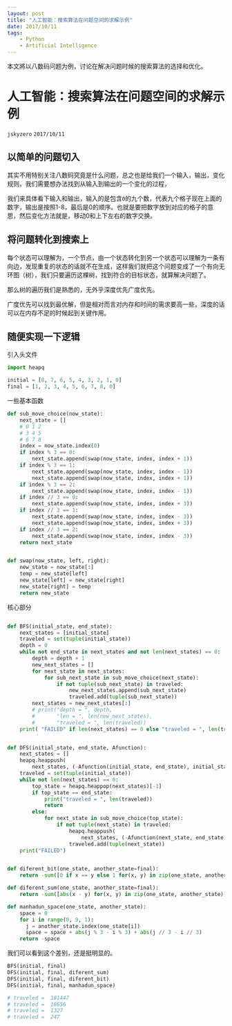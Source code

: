 ```yaml
---
layout: post
title: "人工智能：搜索算法在问题空间的求解示例"
date: 2017/10/11
tags:
    - Python
    - Artificial Intelligence
---
```


本文將以八数码问题为例，讨论在解决问题时候的搜索算法的选择和优化。

<!--more-->

# 人工智能：搜索算法在问题空间的求解示例
`jskyzero` `2017/10/11`

## 以简单的问题切入

其实不用特别关注八数码究竟是什么问题，总之也是给我们一个输入，输出，变化规则，我们需要想办法找到从输入到输出的一个变化的过程，

我们来具体看下输入和输出，输入的是包含`0`的九个数，代表九个格子现在上面的数字，输出是按照1-8，最后是0的顺序。也就是要把数字放到对应的格子的意思，然后变化方法就是，移动0和上下左右的数字交换。

## 将问题转化到搜索上

每个状态可以理解为，一个节点，由一个状态转化到另一个状态可以理解为一条有向边，发现重复的状态的话就不在生成，这样我们就把这个问题变成了一个有向无环图（树），我们只要遍历这棵树，找到符合的目标状态，就算解决问题了。

那么树的遍历我们是熟悉的，无外乎深度优先广度优先。

广度优先可以找到最优解，但是相对而言对内存和时间的需求要高一些，深度的话可以在内存不足的时候起到关键作用。


## 随便实现一下逻辑

引入头文件

```python
import heapq

initial = [8, 7, 6, 5, 4, 3, 2, 1, 0]
final = [1, 2, 3, 4, 5, 6, 7, 8, 0]
```
一些基本函数

```python
def sub_move_choice(now_state):
    next_state = []
    # 0 1 2
    # 3 4 5
    # 6 7 8
    index = now_state.index(0)
    if index % 3 == 0:
        next_state.append(swap(now_state, index, index + 1))
    if index % 3 == 1:
        next_state.append(swap(now_state, index, index - 1))
        next_state.append(swap(now_state, index, index + 1))
    if index % 3 == 2:
        next_state.append(swap(now_state, index, index - 1))
    if index // 3 == 0:
        next_state.append(swap(now_state, index, index + 3))
    if index // 3 == 1:
        next_state.append(swap(now_state, index, index - 3))
        next_state.append(swap(now_state, index, index + 3))
    if index // 3 == 2:
        next_state.append(swap(now_state, index, index - 3))
    return next_state


def swap(now_state, left, right):
    new_state = now_state[:]
    temp = new_state[left]
    new_state[left] = new_state[right]
    new_state[right] = temp
    return new_state
```

核心部分

```python

def BFS(initial_state, end_state):
    next_states = [initial_state]
    traveled = set(tuple(initial_state))
    depth = 0
    while not end_state in next_states and not len(next_states) == 0:
        depth = depth + 1
        new_next_states = []
        for next_state in next_states:
            for sub_next_state in sub_move_choice(next_state):
                if not tuple(sub_next_state) in traveled:
                    new_next_states.append(sub_next_state)
                    traveled.add(tuple(sub_next_state))
        next_states = new_next_states[:]
        # print("depth = ", depth,
        #       "len = ", len(new_next_states),
        #       "traveled = ", len(traveled))
    print( "FAILED" if len(next_states) == 0 else "traveled = ", len(traveled))


def DFS(initial_state, end_state, Afunction):
    next_states = []
    heapq.heappush(
        next_states, (-Afunction(initial_state, end_state), initial_state))
    traveled = set(tuple(initial_state))
    while not len(next_states) == 0:
        top_state = heapq.heappop(next_states)[-1]
        if top_state == end_state:
            print("traveled = ", len(traveled))
            return
        else:
            for next_state in sub_move_choice(top_state):
                if not tuple(next_state) in traveled:
                    heapq.heappush(
                        next_states, (-Afunction(next_state, end_state), next_state))
                    traveled.add(tuple(next_state))
    print("FAILED")


def diferent_bit(one_state, another_state=final):
    return -sum([0 if x == y else 1 for(x, y) in zip(one_state, another_state)])

def diferent_sum(one_state, another_state=final):
    return -sum([abs(x - y) for(x, y) in zip(one_state, another_state)])

def manhadun_space(one_state, another_state):
    space = 0
    for i in range(0, 9, 1):
      j = another_state.index(one_state[i])
      space = space + abs(j % 3 - i % 3) + abs(j // 3 - i // 3)
    return -space
```

我们可以看到这个差别，还是挺明显的。

```python
BFS(initial, final)
DFS(initial, final, diferent_sum)
DFS(initial, final, diferent_bit)
DFS(initial, final, manhadun_space)

# traveled =  181447
# traveled =  18656
# traveled =  1327
# traveled =  247

```